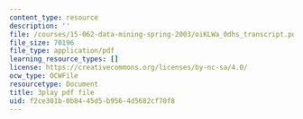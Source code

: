 ```yaml
---
content_type: resource
description: ''
file: /courses/15-062-data-mining-spring-2003/oiKLWa_0dhs_transcript.pdf
file_size: 70196
file_type: application/pdf
learning_resource_types: []
license: https://creativecommons.org/licenses/by-nc-sa/4.0/
ocw_type: OCWFile
resourcetype: Document
title: 3play pdf file
uid: f2ce301b-0b84-45d5-b956-4d5682cf70f8
---
```

